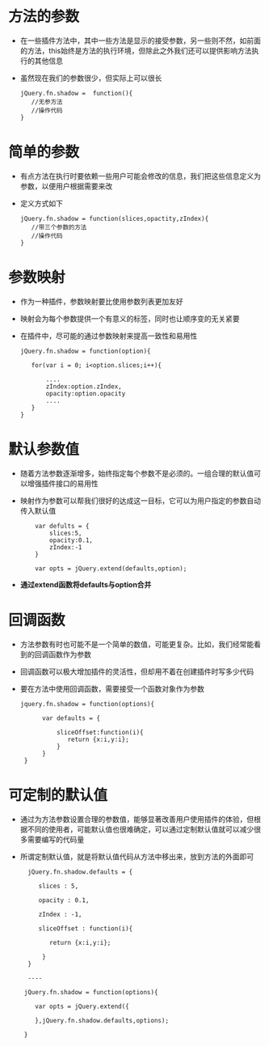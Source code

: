 # 方法的参数

 - 在一些插件方法中，其中一些方法是显示的接受参数，另一些则不然，如前面的方法，this始终是方法的执行环境，但除此之外我们还可以提供影响方法执行的其他信息

 - 虽然现在我们的参数很少，但实际上可以很长

       jQuery.fn.shadow =  function(){
          //无参方法
          //操作代码
       } 

# 简单的参数

 - 有点方法在执行时要依赖一些用户可能会修改的信息，我们把这些信息定义为参数，以便用户根据需要来改

 - 定义方式如下

       jQuery.fn.shadow = function(slices,opactity,zIndex){
          //带三个参数的方法
          //操作代码
       } 


# 参数映射

  - 作为一种插件，参数映射要比使用参数列表更加友好

  - 映射会为每个参数提供一个有意义的标签，同时也让顺序变的无关紧要

  - 在插件中，尽可能的通过参数映射来提高一致性和易用性

        jQuery.fn.shadow = function(option){

           for(var i = 0; i<option.slices;i++){
 
               ....
               zIndex:option.zIndex,
               opacity:option.opacity
               ....
           }
        } 


# 默认参数值

  - 随着方法参数逐渐增多，始终指定每个参数不是必须的。一组合理的默认值可以增强插件接口的易用性

- 映射作为参数可以帮我们很好的达成这一目标，它可以为用户指定的参数自动传入默认值

          var defults = {
              slices:5,
              opacity:0.1,
              zIndex:-1         
          }

          var opts = jQuery.extend(defaults,option);

- **通过extend函数将defaults与option合并**

# 回调函数

 - 方法参数有时也可能不是一个简单的数值，可能更复杂。比如，我们经常能看到的回调函数作为参数

 - 回调函数可以极大增加插件的灵活性，但却用不着在创建插件时写多少代码

 - 要在方法中使用回调函数，需要接受一个函数对象作为参数

       jquery.fn.shadow = function(options){

             var defaults = {

                 sliceOffset:function(i){
                    return {x:i,y:i};
                 }
             }
        }

# 可定制的默认值

- 通过为方法参数设置合理的参数值，能够显著改善用户使用插件的体验，但根据不同的使用者，可能默认值也很难确定，可以通过定制默认值就可以减少很多需要编写的代码量

- 所谓定制默认值，就是将默认值代码从方法中移出来，放到方法的外面即可

        jQuery.fn.shadow.defaults = { 

           slices : 5,

           opacity : 0.1,

           zIndex : -1,

           sliceOffset : function(i){

              return {x:i,y:i};

            }
        }

        ----

       jQuery.fn.shadow = function(options){

          var opts = jQuery.extend({

          },jQuery.fn.shadow.defaults,options);

       }


      
